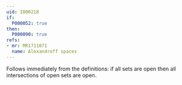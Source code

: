 ```yaml
---
uid: I000218
if:
  P000052: true
then:
  P000090: true
refs:
- mr: MR1711071
  name: Alexandroff spaces
---
```


Follows immediately from the definitions: if all sets are open
then all intersections of open sets are open.
